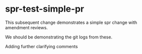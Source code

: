 # spr-test-simple-pr


This subsequent change demonstrates a simple spr change with amendment reviews. 

We should be demonstrating the git logs from these. 

Adding further clarifying comments 
